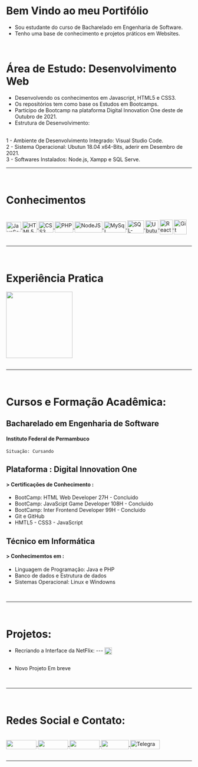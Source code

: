# Bem Vindo ao meu Portifólio  

- Sou estudante do curso de Bacharelado em Engenharia de Software. 
- Tenho uma base de conhecimento e projetos práticos em Websites.  

<br>

# Área de Estudo: Desenvolvimento Web

- Desenvolvendo os conhecimentos em Javascript, HTML5 e CSS3.
- Os repositórios tem como base os Estudos em Bootcamps.
- Participo de Bootcamp na plataforma Digital Innovation One deste de Outubro de 2021.
- Estrutura de Desenvolvimento: 
<br>
  1 - Ambiente de Desenvolvimento Integrado: Visual Studio Code.
<br>
  2 - Sistema Operacional: Ubutun 18.04 x64-Bits, aderir em Desembro de 2021.
<br>
  3 - Softwares Instalados: Node.js, Xampp e SQL Serve.


<br>

----

<br>

# Conhecimentos 

<div style="display:inline_block"> <br>

  <a href="https://developer.mozilla.org/en-US/docs/Web/JavaScript" target="_blank"> 
    <img align="center" alt="JavaScript" height="27" width="40" src="https://profilinator.rishav.dev/skills-assets/javascript-original.svg" target="_blank"> 
  </a>
  <a href="https://developer.mozilla.org/en-US/docs/Web/HTML" target="_blank">  
    <img align="center" alt="HTML5" height="30" width="40" src="https://profilinator.rishav.dev/skills-assets/html5-original-wordmark.svg"> 
  </a>
  <a href="https://developer.mozilla.org/en-US/docs/Web/CSS" target="_blank"> 
    <img align="center" alt="CSS3" height="30" width="40" src="https://profilinator.rishav.dev/skills-assets/css3-original-wordmark.svg"> 
  </a>
  <a href="https://www.php.net/releases/8.1/en.php" target="_blank"> 
    <img align="center" alt="PHP" height="30" width="50" src="https://img.shields.io/badge/PHP-777BB4?style=for-the-badge&logo=php&logoColor=white"> 
  </a>
  <a href="https://developer.mozilla.org/en-US/docs/Glossary/Node.js" target="_blank">
    <img align="center" alt="NodeJS" height="30" width="75" src="https://img.shields.io/badge/Node.js-43853D?style=for-the-badge&logo=node.js&logoColor=white">
  </a>
  <a href="https://dev.mysql.com/doc/" target="_blank">
    <img align="center" alt="MySql" height="30" width="60" src="https://img.shields.io/badge/MySQL-00000F?style=for-the-badge&logo=mysql&logoColor=white">
  </a>
  <a href="https://pt.wikipedia.org/wiki/Microsoft_SQL_Server" target="_blank">
    <img align="center" alt="SQL-Serve" height="35" width="45" src="https://img.icons8.com/color/48/000000/microsoft-sql-server.png">
  </a>
  <a href="https://ubuntu.com/" target="_blank">
    <img align="center" alt="Ubutun" height="35" width="35" src="https://img.icons8.com/external-tal-revivo-color-tal-revivo/50/000000/external-ubuntu-is-a-free-and-open-source-linux-distribution-logo-color-tal-revivo.png">
  </a>
  <a href="https://pt-br.reactjs.org/" target="_blank">
    <img align="center" alt="ReactJS" height="40" width="35" src="https://img.icons8.com/color/48/000000/react-native.png"/> 
  </a>
  <a href="https://git-scm.com/" target="_blank">
    <img align="center" alt="Git" height="40" width="35" src="https://profilinator.rishav.dev/skills-assets/git-scm-icon.svg">
  </a>
</div>

<br>

----

<br>

# Experiência Pratica

<div>
  <a href="https://github.com/Erysilva98?tab=repositories" target="_blank"> 
  <img height="180em" src="https://github-readme-stats.vercel.app/api/top-langs/?username=Erysilva98&layout=compact&langs_count=7&theme=dracula"/> 
  </a>
</div>

<br>

----

<br>

# Cursos e Formação Acadêmica:

## Bacharelado em Engenharia de Software

#### Instituto Federal de Permambuco 

    Situação: Cursando



## Plataforma : Digital Innovation One 

#### > Certificações de Conhecimento : 
- BootCamp: HTML Web Developer 27H - Concluido
- BootCamp: JavaScipt Game Developer 108H - Concluido
- BootCamp: Inter Frontend Developer 99H - Concluido
- Git e GitHub
- HMTL5 - CSS3 - JavaScript


## Técnico em Informática 

#### > Conhecimemtos em : 
- Linguagem de Programação: Java e PHP
- Banco de dados e Estrutura de dados
- Sistemas Operacional: Linux e Windowns 

<br>

----

<br>

# Projetos:

- Recriando a Interface da NetFlix: --- 
  <a alt="Repositório" href="https://github.com/Erysilva98/NetFlix-Ery.git" target="_blank"> <img align = "center" padding-left="10px"  height = "20" width = "20" src="https://img.icons8.com/external-kmg-design-outline-color-kmg-design/32/000000/external-download-user-interface-kmg-design-outline-color-kmg-design.png" target=" _ blank "> </a>

<img  />

- Novo Projeto Em breve

<br>

----

<br>

# Redes Social e Contato: 

<div style = "display: inline_block"> <br>
  <a alt = "LinkedIn" href="https://www.linkedin.com/in/erimilson-silva-31493720a/" target="_blank"> <img align = "center"  height = "25" width = "82" src = "https://img.shields.io/badge/LinkedIn-0077B5?style=for-the-badge&logo=linkedin&logoColor=white" target =" _ blank "> </a>
  <a alt="Facebook" href="https://www.facebook.com/Erimilson" target="_blank"> <img align = "center"  height = "25" width = "82" src = "https://img.shields.io/badge/Facebook-1877F2?style=for-the-badge&logo=facebook&logoColor=white" target=" _ blank "> </a>
  <a alt="Instagram" href="https://www.instagram.com/erimilson.silva_98/" target="_blank"> <img  align = "center" height = "25" width = "82" src = "https://img.shields.io/badge/Instagram-E4405F?style=for-the-badge&logo=instagram&logoColor=white" target=" _ blank "> </a>
  <a alt="Gmail" href="mailto:erimilsonsilva98@gmail.com" target="_blank"> <img align = "center" height = "25" width = "75" src = "https://img.shields.io/badge/Gmail-D14836?style=for-the-badge&logo=gmail&logoColor=white" target=" _ blank "> </a>
  <a alt="Telegram" href="https://t.me/ErySilva98" target="_blank"> <img align = "center" alt = "Telegram"  height = "25" width = "80" src = "https://img.shields.io/badge/Telegram-2CA5E0?style=for-the-badge&logo=telegram&logoColor=white" target=" _ blank "> </a>
</div>

<br>

--- 
